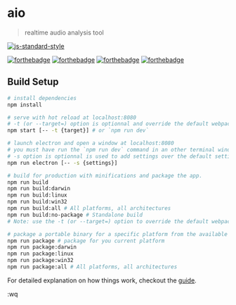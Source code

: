 # aio

> realtime audio analysis tool

[![js-standard-style](https://img.shields.io/badge/code_style-standard-brightgreen.svg)](http://standardjs.com/)

[![forthebadge](http://forthebadge.com/images/badges/built-with-love.svg)](http://forthebadge.com)
[![forthebadge](http://forthebadge.com/images/badges/makes-people-smile.svg)](http://forthebadge.com)
[![forthebadge](http://forthebadge.com/images/badges/uses-js.svg)](http://forthebadge.com)
[![forthebadge](http://forthebadge.com/images/badges/uses-badges.svg)](http://forthebadge.com)

## Build Setup

``` bash
# install dependencies
npm install

# serve with hot reload at localhost:8080
# -t (or --target=) option is optionnal and override the default webpack target (https://webpack.github.io/docs/configuration.html#target)
npm start [-- -t {target}] # or `npm run dev`

# launch electron and open a window at localhost:8080
# you must have run the `npm run dev` command in an other terminal window
# -s option is optionnal is used to add settings over the default settings
npm run electron [-- -s {settings}]

# build for production with minifications and package the app.
npm run build
npm run build:darwin
npm run build:linux
npm run build:win32
npm run build:all # All platforms, all architectures
npm run build:no-package # Standalone build
# Note: use the -t (or --target=) option to override the default webpack target (https://webpack.github.io/docs/configuration.html#target). For example `npm run build -- -t web`.

# package a portable binary for a specific platform from the available build.
npm run package # package for you current platform
npm run package:darwin
npm run package:linux
npm run package:win32
npm run package:all # All platforms, all architectures
```

For detailed explanation on how things work, checkout the [guide](http://soixantecircuits.github.io/nd/).

:wq
